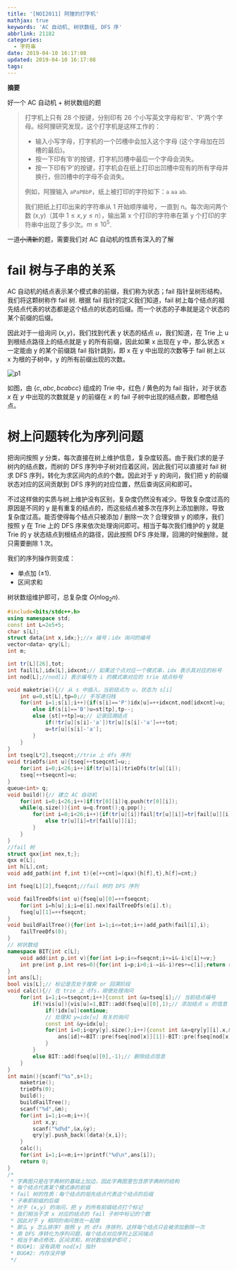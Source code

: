 ```yaml
---
title: '[NOI2011] 阿狸的打字机'
mathjax: true
keywords: 'AC 自动机, 树状数组, DFS 序'
abbrlink: 21182
categories:
  - 字符串
date: 2019-04-10 16:17:08
updated: 2019-04-10 16:17:08
tags:
---
```



**摘要**

好一个 AC 自动机 + 树状数组的题


<!--more-->

> 打字机上只有 28 个按键，分别印有 26 个小写英文字母和'B'、'P'两个字母。经阿狸研究发现，这个打字机是这样工作的：
>
> - 输入小写字母，打字机的一个凹槽中会加入这个字母 (这个字母加在凹槽的最后)。
> - 按一下印有'B'的按键，打字机凹槽中最后一个字母会消失。
> - 按一下印有'P'的按键，打字机会在纸上打印出凹槽中现有的所有字母并换行，但凹槽中的字母不会消失。
>
> 例如，阿狸输入 `aPaPBbP`，纸上被打印的字符如下：`a` `aa` `ab`.
>
> 我们把纸上打印出来的字符串从 1 开始顺序编号，一直到 n。每次询问两个数 (x,y)（其中 $1\leq x,y\leq n$），输出第 x 个打印的字符串在第 y 个打印的字符串中出现了多少次。$m\leq 10^5$.

一道~~小清新~~的题，需要我们对 AC 自动机的性质有深入的了解

# fail 树与子串的关系

AC 自动机的结点表示某个模式串的前缀，我们称为状态；fail 指针呈树形结构，我们将这颗树称作 fail 树. 根据 fail 指针的定义我们知道，fail 树上每个结点的祖先结点代表的状态都是这个结点的状态的后缀。而一个状态的子串就是这个状态的某个前缀的后缀。

因此对于一组询问 $(x,y)$，我们找到代表 y 状态的结点 $u$，我们知道，在 Trie 上 u 到根结点路径上的结点就是 y 的所有前缀，因此如果 x 出现在 y 中，那么状态 x 一定能由 y 的某个前缀跳 fail 指针跳到，即 x 在 y 中出现的次数等于 fail 树上以 x 为根的子树中，y 的所有前缀出现的次数。

![p1](https://hexo-source-1257756441.cos.ap-chengdu.myqcloud.com/2019/04/10/1635.png)

如图，由 $\{c,abc,bcabcc\}$ 组成的 Trie 中，红色 / 黄色的为 fail 指针，对于状态 $x$ 在 $y$ 中出现的次数就是 y 的前缀在 $x$ 的 fail 子树中出现的结点数，即橙色结点。

# 树上问题转化为序列问题

把询问按照 $y$ 分类，每次直接在树上维护信息，复杂度较高。由于我们求的是子树内的结点数，而树的 DFS 序列中子树对应着区间，因此我们可以直接对 fail 树求 DFS 序列，转化为求区间内的点的个数。因此对于 y 的询问，我们把 y 的前缀状态对应的区间贡献到 DFS 序列的对应位置，然后查询区间和即可。

不过这样做的实质与树上维护没有区别，复杂度仍然没有减少。导致复杂度过高的原因是不同的 y 是有重复的结点的，而这些结点被多次在序列上添加删除，导致复杂度过高。能否使得每个结点只被添加 / 删除一次？合理安排 y 的顺序，我们按照 y 在 Trie 上的 DFS 序来依次处理询问即可。相当于每次我们维护的 y 就是 Trie 的 y 状态结点到根结点的路径，因此按照 DFS 序处理，回溯的时候删除，就只需要删除 1 次。

我们的序列操作则变成：

- 单点加 $(\pm 1)$.
- 区间求和

树状数组维护即可，总复杂度 $O(n\log_2n)$.

```cpp
#include<bits/stdc++.h>
using namespace std;
const int L=2e5+5;
char s[L];
struct data{int x,idx;};//x 编号；idx 询问的编号
vector<data> qry[L];
int m;

int tr[L][26],tot;
int fail[L],idx[L],idxcnt;// 如果这个点对应一个模式串，idx 表示其对应的标号
int nod[L];//nod[i] 表示编号为 i 的模式串对应的 trie 结点标号

void maketrie(){// 从 s 中插入，当前结点为 u，状态为 s[i]
	int u=0,st[L],tp=0;// 手写递归栈
	for(int i=1;s[i];i++){if(s[i]=='P')idx[u]=++idxcnt,nod[idxcnt]=u;
		else if(s[i]=='B')u=st[tp],tp--;
		else {st[++tp]=u;// 记录回溯结点
			if(!tr[u][s[i]-'a'])tr[u][s[i]-'a']=++tot;
			u=tr[u][s[i]-'a'];
		}
	}
}
int tseq[L*2],tseqcnt;//trie 上 dfs 序列
void trieDfs(int u){tseq[++tseqcnt]=u;;
	for(int i=0;i<26;i++)if(tr[u][i])trieDfs(tr[u][i]);
	tseq[++tseqcnt]=u;
}
queue<int> q;
void build(){// 建立 AC 自动机
	for(int i=0;i<26;i++)if(tr[0][i])q.push(tr[0][i]);
	while(q.size()){int u=q.front();q.pop();
		for(int i=0;i<26;i++){if(tr[u][i])fail[tr[u][i]]=tr[fail[u]][i],q.push(tr[u][i]);
			else tr[u][i]=tr[fail[u]][i];
		}
	}
}
//fail 树
struct qxx{int nex,t;};
qxx e[L];
int h[L],cnt;
void add_path(int f,int t){e[++cnt]=(qxx){h[f],t},h[f]=cnt;}

int fseq[L][2],fseqcnt;//fail 树的 DFS 序列

void failTreeDfs(int u){fseq[u][0]=++fseqcnt;
	for(int i=h[u];i;i=e[i].nex)failTreeDfs(e[i].t);
	fseq[u][1]=++fseqcnt;
}
void buildFailTree(){for(int i=1;i<=tot;i++)add_path(fail[i],i);
	failTreeDfs(0);
}
// 树状数组
namespace BIT{int c[L];
	void add(int p,int v){for(int i=p;i<=fseqcnt;i+=i&-i)c[i]+=v;}
	int pre(int p,int res=0){for(int i=p;i>0;i-=i&-i)res+=c[i];return res;}
}
int ans[L];
bool vis[L];// 标记是否处于搜索 or 回溯阶段
void calc(){// 在 trie 上 dfs，顺便处理询问
	for(int i=1;i<=tseqcnt;i++){const int &u=tseq[i];// 当前结点编号
		if(!vis[u]){vis[u]=1,BIT::add(fseq[u][0],1);// 添加结点 u 的信息
			if(!idx[u])continue;
			// 处理和 y=idx[u] 有关的询问
			const int &y=idx[u];
			for(int i=0;i<qry[y].size();i++){const int &x=qry[y][i].x,&id=qry[y][i].idx;
				ans[id]+=BIT::pre(fseq[nod[x]][1])-BIT::pre(fseq[nod[x]][0]-1);
			}
		}
		else BIT::add(fseq[u][0],-1);// 删除结点信息
	}
}
int main(){scanf("%s",s+1);
	maketrie();
	trieDfs(0);
	build();
	buildFailTree();
	scanf("%d",&m);
	for(int i=1;i<=m;i++){
		int x,y;
		scanf("%d%d",&x,&y);
		qry[y].push_back((data){x,i});
	}
	calc();
	for(int i=1;i<=m;i++)printf("%d\n",ans[i]);
	return 0;
}
/*
 * 字典图只是在字典树的基础上加边，因此字典图里包含原字典树的结构
 * 每个结点代表某个模式串的前缀
 * fail 树的性质：每个结点的祖先结点代表这个结点的后缀
 * 子串即前缀的后缀
 * 对于 (x,y) 的询问，把 y 的所有前缀结点打个标记
 * 我们相当于求 x 对应的结点的 fail 子树中标记的个数
 * 因此对于 y 相同的询问放在一起做
 * 那么 y 怎么排序? 按照 y 的 dfs 序排列，这样每个结点只会被添加删除一次
 * 用 DFS 序转化为序列问题，每个结点对应序列上区间端点
 * 相当于单点修改，区间求和，树状数组维护即可；
 * BUG#1: 没有调用 nod[x] 指针
 * BUG#2: 内存没开够
 */
```

